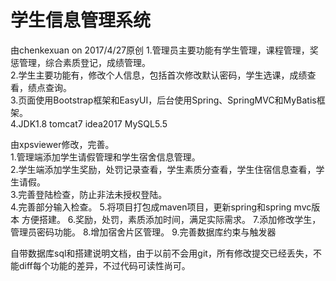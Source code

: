 # 学生信息管理系统
由chenkexuan on 2017/4/27原创
1.管理员主要功能有学生管理，课程管理，奖惩管理，综合素质登记，成绩管理。  
2.学生主要功能有，修改个人信息，包括首次修改默认密码，学生选课，成绩查看，绩点查询。  
3.页面使用Bootstrap框架和EasyUI，后台使用Spring、SpringMVC和MyBatis框架。  
4.JDK1.8 tomcat7 idea2017 MySQL5.5

由xpsviewer修改，完善。  
1.管理端添加学生请假管理和学生宿舍信息管理。  
2.学生端添加学生奖励，处罚记录查看，学生素质分查看，学生住宿信息查看，学生请假。  
3.完善登陆检查，防止非法未授权登陆。  
4.完善部分输入检查。 
5.将项目打包成maven项目，更新spring和spring mvc版本 方便搭建。 
6.奖励，处罚，素质添加时间，满足实际需求。 
7.添加修改学生，管理员密码功能。 
8.增加宿舍片区管理。
9.完善数据库约束与触发器

自带数据库sql和搭建说明文档，由于以前不会用git，所有修改提交已经丢失，不能diff每个功能的差异，不过代码可读性尚可。